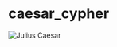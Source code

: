 # caesar_cypher

![Julius Caesar](https://raw.githubusercontent.com/cldixon/caesar_cypher/master/src/julius_image.svg)

